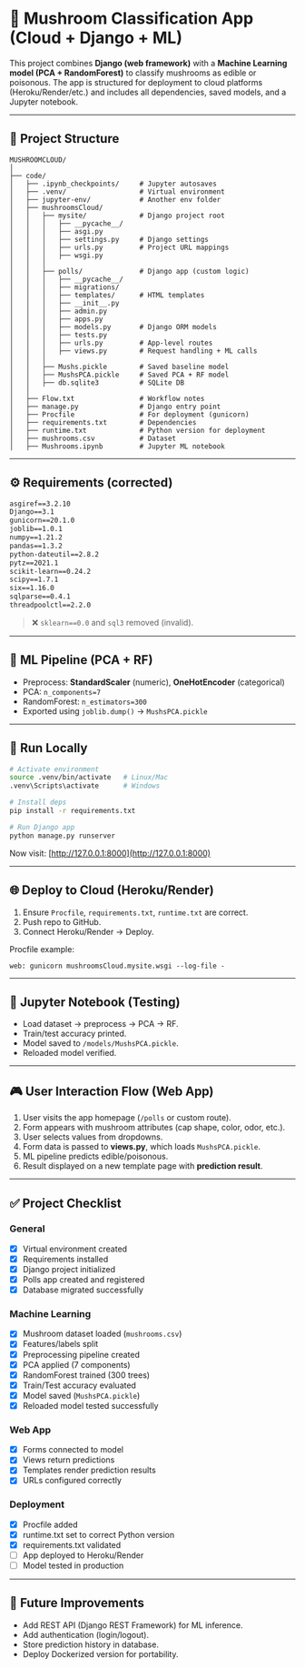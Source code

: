 # 🍄 Mushroom Classification App (Cloud + Django + ML)

This project combines **Django (web framework)** with a **Machine Learning model (PCA + RandomForest)** to classify mushrooms as edible or poisonous. The app is structured for deployment to cloud platforms (Heroku/Render/etc.) and includes all dependencies, saved models, and a Jupyter notebook.

---

## 📂 Project Structure

```
MUSHROOMCLOUD/
│
├── code/
│   ├── .ipynb_checkpoints/     # Jupyter autosaves
│   ├── .venv/                  # Virtual environment
│   ├── jupyter-env/            # Another env folder
│   ├── mushroomsCloud/
│   │   ├── mysite/             # Django project root
│   │   │   ├── __pycache__/
│   │   │   ├── asgi.py
│   │   │   ├── settings.py     # Django settings
│   │   │   ├── urls.py         # Project URL mappings
│   │   │   ├── wsgi.py
│   │   │
│   │   ├── polls/              # Django app (custom logic)
│   │   │   ├── __pycache__/
│   │   │   ├── migrations/
│   │   │   ├── templates/      # HTML templates
│   │   │   ├── __init__.py
│   │   │   ├── admin.py
│   │   │   ├── apps.py
│   │   │   ├── models.py       # Django ORM models
│   │   │   ├── tests.py
│   │   │   ├── urls.py         # App-level routes
│   │   │   ├── views.py        # Request handling + ML calls
│   │   │
│   │   ├── Mushs.pickle        # Saved baseline model
│   │   ├── MushsPCA.pickle     # Saved PCA + RF model
│   │   ├── db.sqlite3          # SQLite DB
│   │
│   ├── Flow.txt                # Workflow notes
│   ├── manage.py               # Django entry point
│   ├── Procfile                # For deployment (gunicorn)
│   ├── requirements.txt        # Dependencies
│   ├── runtime.txt             # Python version for deployment
│   ├── mushrooms.csv           # Dataset
│   ├── Mushrooms.ipynb         # Jupyter ML notebook
```

---

## ⚙️ Requirements (corrected)

```txt
asgiref==3.2.10
Django==3.1
gunicorn==20.1.0
joblib==1.0.1
numpy==1.21.2
pandas==1.3.2
python-dateutil==2.8.2
pytz==2021.1
scikit-learn==0.24.2
scipy==1.7.1
six==1.16.0
sqlparse==0.4.1
threadpoolctl==2.2.0
```

> ❌ `sklearn==0.0` and `sql3` removed (invalid).

---

## 🧠 ML Pipeline (PCA + RF)

* Preprocess: **StandardScaler** (numeric), **OneHotEncoder** (categorical)
* PCA: `n_components=7`
* RandomForest: `n_estimators=300`
* Exported using `joblib.dump()` → `MushsPCA.pickle`

---

## 🚀 Run Locally

```bash
# Activate environment
source .venv/bin/activate   # Linux/Mac
.venv\Scripts\activate      # Windows

# Install deps
pip install -r requirements.txt

# Run Django app
python manage.py runserver
```

Now visit: [http://127.0.0.1:8000](http://127.0.0.1:8000)

---

## 🌐 Deploy to Cloud (Heroku/Render)

1. Ensure `Procfile`, `requirements.txt`, `runtime.txt` are correct.
2. Push repo to GitHub.
3. Connect Heroku/Render → Deploy.

Procfile example:

```
web: gunicorn mushroomsCloud.mysite.wsgi --log-file -
```

---

## 🧪 Jupyter Notebook (Testing)

* Load dataset → preprocess → PCA → RF.
* Train/test accuracy printed.
* Model saved to `/models/MushsPCA.pickle`.
* Reloaded model verified.

---

## 🎮 User Interaction Flow (Web App)

1. User visits the app homepage (`/polls` or custom route).
2. Form appears with mushroom attributes (cap shape, color, odor, etc.).
3. User selects values from dropdowns.
4. Form data is passed to **views.py**, which loads `MushsPCA.pickle`.
5. ML pipeline predicts edible/poisonous.
6. Result displayed on a new template page with **prediction result**.

---

## ✅ Project Checklist

### General

* [x] Virtual environment created
* [x] Requirements installed
* [x] Django project initialized
* [x] Polls app created and registered
* [x] Database migrated successfully

### Machine Learning

* [x] Mushroom dataset loaded (`mushrooms.csv`)
* [x] Features/labels split
* [x] Preprocessing pipeline created
* [x] PCA applied (7 components)
* [x] RandomForest trained (300 trees)
* [x] Train/Test accuracy evaluated
* [x] Model saved (`MushsPCA.pickle`)
* [x] Reloaded model tested successfully

### Web App

* [x] Forms connected to model
* [x] Views return predictions
* [x] Templates render prediction results
* [x] URLs configured correctly

### Deployment

* [x] Procfile added
* [x] runtime.txt set to correct Python version
* [x] requirements.txt validated
* [ ] App deployed to Heroku/Render
* [ ] Model tested in production

---

## 📌 Future Improvements

* Add REST API (Django REST Framework) for ML inference.
* Add authentication (login/logout).
* Store prediction history in database.
* Deploy Dockerized version for portability.
